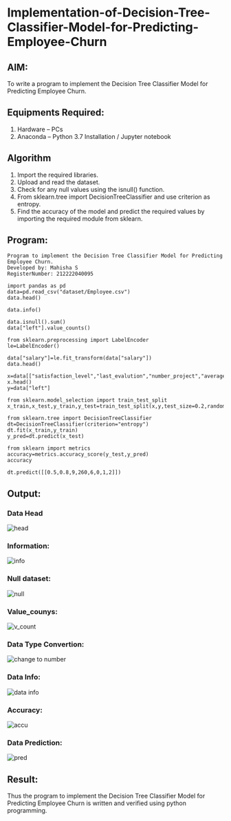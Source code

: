 # Implementation-of-Decision-Tree-Classifier-Model-for-Predicting-Employee-Churn

## AIM:
To write a program to implement the Decision Tree Classifier Model for Predicting Employee Churn.

## Equipments Required:
1. Hardware – PCs
2. Anaconda – Python 3.7 Installation / Jupyter notebook

## Algorithm
1. Import the required libraries.
2. Upload and read the dataset.
3. Check for any null values using the isnull() function.
4. From sklearn.tree import DecisionTreeClassifier and use criterion as entropy.
5. Find the accuracy of the model and predict the required values by importing the required module from sklearn.

## Program:
```
Program to implement the Decision Tree Classifier Model for Predicting Employee Churn.
Developed by: Mahisha S
RegisterNumber: 212222040095

import pandas as pd
data=pd.read_csv("dataset/Employee.csv")
data.head()

data.info()

data.isnull().sum()
data["left"].value_counts()

from sklearn.preprocessing import LabelEncoder
le=LabelEncoder()

data["salary"]=le.fit_transform(data["salary"])
data.head()

x=data[["satisfaction_level","last_evalution","number_project","average_montly_hours","time_spend_company","work_accident","promotion_last_5years","salary"]]
x.head()
y=data["left"]

from sklearn.model_selection import train_test_split
x_train,x_test,y_train,y_test=train_test_split(x,y,test_size=0.2,random_state=100)

from sklearn.tree import DecisionTreeClassifier
dt=DecisionTreeClassifier(criterion="entropy")
dt.fit(x_train,y_train)
y_pred=dt.predict(x_test)

from sklearn import metrics
accuracy=metrics.accuracy_score(y_test,y_pred)
accuracy

dt.predict([[0.5,0.8,9,260,6,0,1,2]])
```

## Output:
### Data Head
![head](https://github.com/A-Thiyagarajan/Implementation-of-Decision-Tree-Classifier-Model-for-Predicting-Employee-Churn/assets/118707693/8d1459aa-5216-4dff-9821-dc42ba4993c8)

### Information:
![info](https://github.com/A-Thiyagarajan/Implementation-of-Decision-Tree-Classifier-Model-for-Predicting-Employee-Churn/assets/118707693/34e37767-ae95-4f0c-b608-89f73e832036)

### Null dataset:
![null](https://github.com/A-Thiyagarajan/Implementation-of-Decision-Tree-Classifier-Model-for-Predicting-Employee-Churn/assets/118707693/14090052-051a-44b6-921b-38b2b398928a)

### Value_counys:
![v_count](https://github.com/A-Thiyagarajan/Implementation-of-Decision-Tree-Classifier-Model-for-Predicting-Employee-Churn/assets/118707693/44b8a5ce-bf50-40e2-8f8f-d704dc157bdc)

### Data Type Convertion:
![change to number](https://github.com/A-Thiyagarajan/Implementation-of-Decision-Tree-Classifier-Model-for-Predicting-Employee-Churn/assets/118707693/0f3bfc5f-a98d-4fac-9eb4-4a26fc7e57c4)

### Data Info:
![data info](https://github.com/A-Thiyagarajan/Implementation-of-Decision-Tree-Classifier-Model-for-Predicting-Employee-Churn/assets/118707693/1a3c3f83-57d7-4537-a438-468b58083138)

### Accuracy:
![accu](https://github.com/A-Thiyagarajan/Implementation-of-Decision-Tree-Classifier-Model-for-Predicting-Employee-Churn/assets/118707693/0fbfb6a8-9209-4b87-91b8-078c68e302fb)

### Data Prediction:
![pred](https://github.com/A-Thiyagarajan/Implementation-of-Decision-Tree-Classifier-Model-for-Predicting-Employee-Churn/assets/118707693/d9280463-01e2-41dc-8a35-1dfb67feb7c0)

## Result:
Thus the program to implement the  Decision Tree Classifier Model for Predicting Employee Churn is written and verified using python programming.
